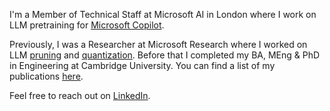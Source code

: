 I'm a Member of Technical Staff at Microsoft AI in London where I work on LLM pretraining for [Microsoft Copilot](https://copilot.microsoft.com). 

Previously, I was a Researcher at Microsoft Research where I worked on LLM [pruning](https://arxiv.org/pdf/2401.15024) and [quantization](https://arxiv.org/pdf/2404.00456). Before that I completed my BA, MEng & PhD in Engineering at Cambridge University. You can find a list of my publications [here](https://scholar.google.com/citations?user=X8UdvWUAAAAJ&hl=en).

Feel free to reach out on [LinkedIn](https://www.linkedin.com/in/maximilian-croci-6040b485/).
